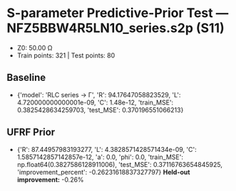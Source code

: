 # S-parameter Predictive-Prior Test — NFZ5BBW4R5LN10_series.s2p (S11)
- Z0: 50.00 Ω
- Train points: 321  |  Test points: 80

## Baseline
- {'model': 'RLC series -> Γ', 'R': 94.17647058823529, 'L': 4.720000000000001e-09, 'C': 1.48e-12, 'train_MSE': 0.3825428634259703, 'test_MSE': 0.370196551066213}

## UFRF Prior
- {'R': 87.44957983193277, 'L': 4.3828571428571434e-09, 'C': 1.5857142857142857e-12, 'a': 0.0, 'phi': 0.0, 'train_MSE': np.float64(0.3827586128911006), 'test_MSE': 0.37116763654845925, 'improvement_percent': -0.26231618837327797}
**Held-out improvement:** -0.26%